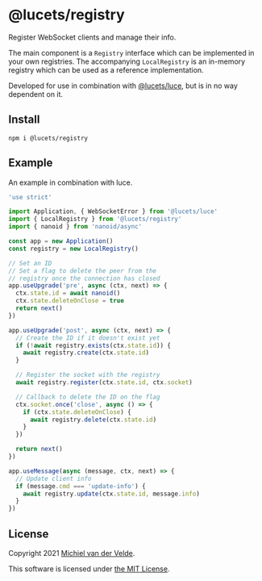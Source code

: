 # @lucets/registry

Register WebSocket clients and manage their info.

The main component is a `Registry` interface which can be implemented
in your own registries.
The accompanying `LocalRegistry` is an in-memory registry which can be
used as a reference implementation.

Developed for use in combination with [@lucets/luce](https://github.com/lucets/luce),
but is in no way dependent on it.

## Install

```
npm i @lucets/registry
```

## Example

An example in combination with luce.

```ts
'use strict'

import Application, { WebSocketError } from '@lucets/luce'
import { LocalRegistry } from '@lucets/registry'
import { nanoid } from 'nanoid/async'

const app = new Application()
const registry = new LocalRegistry()

// Set an ID
// Set a flag to delete the peer from the
// registry once the connection has closed
app.useUpgrade('pre', async (ctx, next) => {
  ctx.state.id = await nanoid()
  ctx.state.deleteOnClose = true
  return next()
})

app.useUpgrade('post', async (ctx, next) => {
  // Create the ID if it doesn't exist yet
  if (!await registry.exists(ctx.state.id)) {
    await registry.create(ctx.state.id)
  }

  // Register the socket with the registry
  await registry.register(ctx.state.id, ctx.socket)

  // Callback to delete the ID on the flag
  ctx.socket.once('close', async () => {
    if (ctx.state.deleteOnClose) {
      await registry.delete(ctx.state.id)
    }
  })

  return next()
})

app.useMessage(async (message, ctx, next) => {
  // Update client info
  if (message.cmd === 'update-info') {
    await registry.update(ctx.state.id, message.info)
  }
})
```

## License

Copyright 2021 [Michiel van der Velde](https://michielvdvelde.nl).

This software is licensed under [the MIT License](LICENSE).
